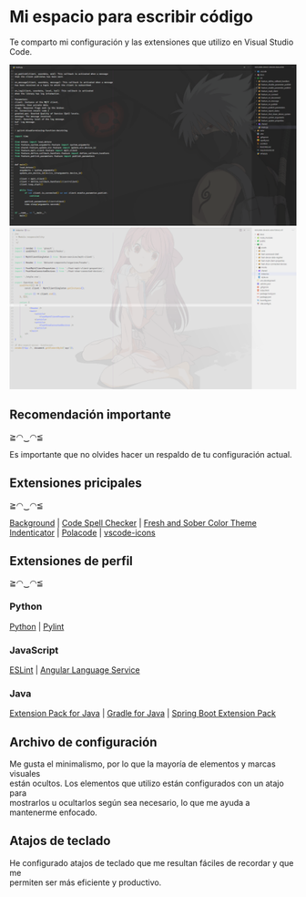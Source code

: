 # Mi espacio para escribir código

Te comparto mi configuración y las extensiones que utilizo en Visual Studio Code.

<img src="./doc/pictures/capture-03.png" width="540">

<img src="./doc/pictures/capture-02.png" width="540">

## Recomendación importante
≧◠‿◠≦

Es importante que no olvides hacer un respaldo de tu configuración actual.

## Extensiones pricipales
≧◠‿◠≦

[Background](https://marketplace.visualstudio.com/items?itemName=Katsute.code-background) |
[Code Spell Checker](https://marketplace.visualstudio.com/items?itemName=streetsidesoftware.code-spell-checker) |
[Fresh and Sober Color Theme](https://marketplace.visualstudio.com/items?itemName=marco87dev.fresh-and-sober-color-theme)  
[Indenticator](https://marketplace.visualstudio.com/items?itemName=SirTori.indenticator) |
[Polacode](https://marketplace.visualstudio.com/items?itemName=pnp.polacod) |
[vscode-icons](https://marketplace.visualstudio.com/items?itemName=vscode-icons-team.vscode-icons)


## Extensiones de perfil
≧◠‿◠≦

### Python

[Python](https://marketplace.visualstudio.com/items?itemName=ms-python.python) | [Pylint](https://marketplace.visualstudio.com/items?itemName=ms-python.pylint)

### JavaScript

[ESLint](https://marketplace.visualstudio.com/items?itemName=dbaeumer.vscode-eslint) | [Angular Language Service](https://marketplace.visualstudio.com/items?itemName=Angular.ng-template)


### Java

[Extension Pack for Java](https://marketplace.visualstudio.com/items?itemName=vscjava.vscode-java-pack) |
[Gradle for Java](https://marketplace.visualstudio.com/items?itemName=vscjava.vscode-gradle) |
[Spring Boot Extension Pack](https://marketplace.visualstudio.com/items?itemName=vmware.vscode-boot-dev-pack)

## Archivo de configuración

Me gusta el minimalismo, por lo que la mayoría de elementos y marcas visuales  
están ocultos. Los elementos que utilizo están configurados con un atajo para  
mostrarlos u ocultarlos según sea necesario, lo que me ayuda a mantenerme enfocado.

## Atajos de teclado

He configurado atajos de teclado que me resultan fáciles de recordar y que me  
permiten ser más eficiente y productivo.
